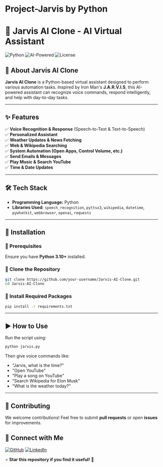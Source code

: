 # Project-Jarvis by Python

# 🚀 Jarvis AI Clone - AI Virtual Assistant

![Python](https://img.shields.io/badge/Python-3.10-blue?style=flat&logo=python)
![AI-Powered](https://img.shields.io/badge/AI-Powered-orange?style=flat&logo=openai)
![License](https://img.shields.io/badge/License-MIT-green)

## 🤖 About Jarvis AI Clone
**Jarvis AI Clone** is a Python-based virtual assistant designed to perform various automation tasks. Inspired by Iron Man's **J.A.R.V.I.S**, this AI-powered assistant can recognize voice commands, respond intelligently, and help with day-to-day tasks.


---

## ✨ Features
✅ **Voice Recognition & Response** (Speech-to-Text & Text-to-Speech)  
✅ **Personalized Assistant**  
✅ **Weather Updates & News Fetching**  
✅ **Web & Wikipedia Searching**  
✅ **System Automation (Open Apps, Control Volume, etc.)**  
✅ **Send Emails & Messages**  
✅ **Play Music & Search YouTube**  
✅ **Time & Date Updates**  

---

## 🛠️ Tech Stack
- **Programming Language:** Python  
- **Libraries Used:** `speech_recognition`, `pyttsx3`, `wikipedia`, `datetime`, `pywhatkit`, `webbrowser`, `openai`, `requests`

---

## 🚀 Installation

### 🔹 Prerequisites
Ensure you have **Python 3.10+** installed.

### 🔹 Clone the Repository
```sh
git clone https://github.com/your-username/Jarvis-AI-Clone.git
cd Jarvis-AI-Clone
```

### 🔹 Install Required Packages
```sh
pip install -r requirements.txt
```

---

## ▶️ How to Use
Run the script using:
```sh
python jarvis.py
```
Then give voice commands like:
- "Jarvis, what is the time?"
- "Open YouTube"
- "Play a song on YouTube"
- "Search Wikipedia for Elon Musk"
- "What is the weather today?"

---

## 🤝 Contributing
We welcome contributions! Feel free to submit **pull requests** or open **issues** for improvements.

## 📢 Connect with Me
[![GitHub](https://img.shields.io/badge/GitHub-black?logo=github&logoColor=white)](https://github.com/Adnaan-dev)
[![LinkedIn](https://img.shields.io/badge/LinkedIn-blue?logo=linkedin&logoColor=white)](https://www.linkedin.com/in/jan-adnan-farooq-b216b7321/)

⭐ **Star this repository if you find it useful!** 🚀
 
